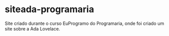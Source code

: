 # siteada-programaria
Site criado durante o curso EuProgramo do Programaria, onde foi criado um site sobre a Ada Lovelace.
